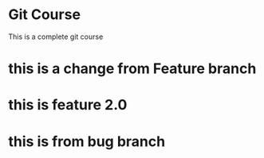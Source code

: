 # Git Course
This is a complete git  course


# this is a change from Feature branch

# this is feature 2.0
# this is from bug branch


